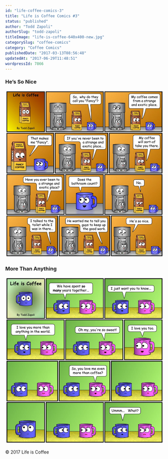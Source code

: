 ```yaml
---
id: "life-coffee-comics-3"
title: "Life is Coffee Comics #3"
status: "published"
author: "Todd Zapoli"
authorSlug: "todd-zapoli"
titleImage: "life-is-coffee-640x400-new.jpg"
categorySlug: "coffee-comics"
category: "Coffee Comics"
publishedDate: "2017-03-13T08:56:48"
updatedAt: "2017-06-29T11:48:51"
wordpressId: 7866
---
```


### He’s So Nice

![](005-He-So-Nice.jpg)

### More Than Anything

![](006-More-Than-Anything.jpg)

© 2017 Life is Coffee